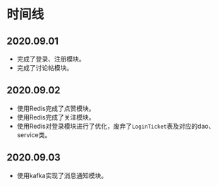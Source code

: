 # 时间线
## 2020.09.01
* 完成了登录、注册模块。
* 完成了讨论帖模块。

## 2020.09.02
* 使用Redis完成了点赞模块。
* 使用Redis完成了关注模块。
* 使用Redis对登录模块进行了优化，废弃了`LoginTicket`表及对应的dao、service类。

## 2020.09.03
* 使用kafka实现了消息通知模块。
